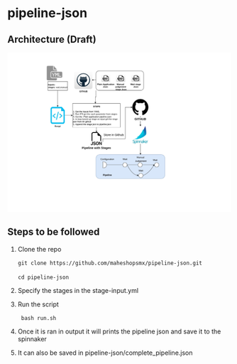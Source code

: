 # pipeline-json


## Architecture (Draft)

![Architecture](Architecture.jpg)

## Steps to be followed 

1.  Clone the repo 

        git clone https://github.com/maheshopsmx/pipeline-json.git
    
        cd pipeline-json

2. Specify the stages in the stage-input.yml

3. Run the script

        bash run.sh
        
4. Once it is ran in output it will prints the pipeline json and  save it to the spinnaker


5. It can also be saved in  pipeline-json/complete_pipeline.json

